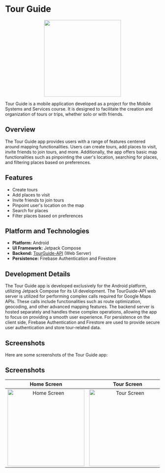 # Tour Guide

<div align="center">
  <img src="https://github.com/Didi211/MOSIS-Projekat/assets/82868612/88c6389f-9848-4a88-bb57-5e970ec2ea9d" width="250" height="auto">
</div>

Tour Guide is a mobile application developed as a project for the Mobile Systems and Services course. It is designed to facilitate the creation and organization of tours or trips, whether solo or with friends.

## Overview

The Tour Guide app provides users with a range of features centered around mapping functionalities. Users can create tours, add places to visit, invite friends to join tours, and more. Additionally, the app offers basic map functionalities such as pinpointing the user's location, searching for places, and filtering places based on preferences.

## Features

- Create tours
- Add places to visit
- Invite friends to join tours
- Pinpoint user's location on the map
- Search for places
- Filter places based on preferences

## Platform and Technologies

- **Platform:** Android
- **UI Framework:** Jetpack Compose
- **Backend:** [TourGuide-API](https://github.com/Didi211/TourGuide-Api) (Web Server)
- **Persistence:** Firebase Authentication and Firestore

## Development Details

The Tour Guide app is developed exclusively for the Android platform, utilizing Jetpack Compose for its UI development. The TourGuide-API web server is utilized for performing complex calls required for Google Maps APIs. These calls include functionalities such as route optimization, geocoding, and other advanced mapping features. The backend server is hosted separately and handles these complex operations, allowing the app to focus on providing a smooth user experience. For persistence on the client side, Firebase Authentication and Firestore are used to provide secure user authentication and store tour-related data.

## Screenshots

Here are some screenshots of the Tour Guide app:

## Screenshots

| Home Screen | Tour Screen | Add new location | Filtered locations |
|:-:|:-:|:-:|:-:|
| <img src="https://github.com/Didi211/MOSIS-Projekat/assets/82868612/11a70181-3bb2-4a4a-aac6-f38e19b4e19c" alt="Home Screen" width="250" height="auto"> | <img src="https://github.com/Didi211/MOSIS-Projekat/assets/82868612/6a1215c1-7c67-44ce-b3b6-92a2f57f929d" alt="Tour Screen" width="250" height="auto"> | <img src="https://github.com/Didi211/MOSIS-Projekat/assets/82868612/dd886a8f-f49a-4f3e-84dd-abe43fbde718" width="250" height="auto"> | <img src="https://github.com/Didi211/MOSIS-Projekat/assets/82868612/11ef4486-39cd-41f8-9800-ff6e599055ac" width="250" height="auto">




